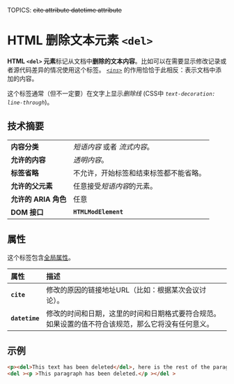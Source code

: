 TOPICS: <del>
        <del> cite attribute
        <del> datetime attribute

# HTML 删除文本元素 `<del>`

**HTML `<del>` 元素**标记从文档中**删除的文本内容**。比如可以在需要显示修改记录或者源代码差异的情况使用这个标签。
*[`<ins>`](/zh-hans/webfrontend/<ins>)* 的作用恰恰于此相反：表示文档中添加的内容。

这个标签通常（但不一定要）在文字上显示*删除线* (CSS中 *`text-decoration: line-through`*)。

## 技术摘要

|  |  |
| :-- | :-- |
| **内容分类** | *短语内容* 或者 *流式内容*。|
| **允许的内容** | *透明内容*。 |
| **标签省略** | 不允许，开始标签和结束标签都不能省略。|
| **允许的父元素** | 任意接受*短语内容*的元素。 |
| **允许的 ARIA 角色** | 任意 |
| **DOM 接口** | **`HTMLModElement`** |

## 属性

这个标签包含[全局属性](/zh-hans/webfrontend/HTML_Global_Attributes)。

| 属性 | 描述 |
| :-- | :-- |
| **`cite`** | 修改的原因的链接地址URL（比如：根据某次会议讨论）。 |
| **`datetime`** | 修改的时间和日期，这里的时间和日期格式要符合规范。如果设置的值不符合该规范，那么它将没有任何意义。 |

## 示例

```html
<p><del>This text has been deleted</del>, here is the rest of the paragraph.</p>
<del ><p >This paragraph has been deleted.</p ></del >
```
